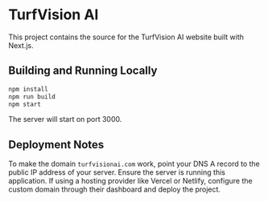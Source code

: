 # TurfVision AI

This project contains the source for the TurfVision AI website built with Next.js.

## Building and Running Locally

```bash
npm install
npm run build
npm start
```

The server will start on port 3000.

## Deployment Notes

To make the domain `turfvisionai.com` work, point your DNS A record to the public IP address of your server. Ensure the server is running this application. If using a hosting provider like Vercel or Netlify, configure the custom domain through their dashboard and deploy the project.
